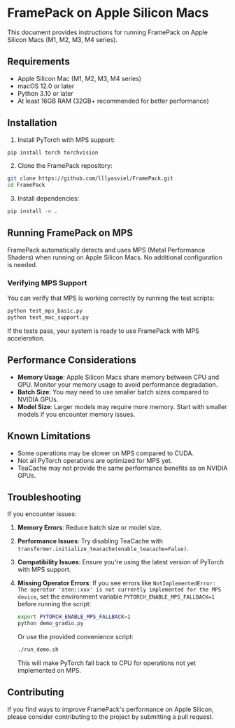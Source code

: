 # FramePack on Apple Silicon Macs

This document provides instructions for running FramePack on Apple Silicon Macs (M1, M2, M3, M4 series).

## Requirements

- Apple Silicon Mac (M1, M2, M3, M4 series)
- macOS 12.0 or later
- Python 3.10 or later
- At least 16GB RAM (32GB+ recommended for better performance)

## Installation

1. Install PyTorch with MPS support:

```bash
pip install torch torchvision
```

2. Clone the FramePack repository:

```bash
git clone https://github.com/lllyasviel/FramePack.git
cd FramePack
```

3. Install dependencies:

```bash
pip install -e .
```

## Running FramePack on MPS

FramePack automatically detects and uses MPS (Metal Performance Shaders) when running on Apple Silicon Macs. No additional configuration is needed.

### Verifying MPS Support

You can verify that MPS is working correctly by running the test scripts:

```bash
python test_mps_basic.py
python test_mac_support.py
```

If the tests pass, your system is ready to use FramePack with MPS acceleration.

## Performance Considerations

- **Memory Usage**: Apple Silicon Macs share memory between CPU and GPU. Monitor your memory usage to avoid performance degradation.
- **Batch Size**: You may need to use smaller batch sizes compared to NVIDIA GPUs.
- **Model Size**: Larger models may require more memory. Start with smaller models if you encounter memory issues.

## Known Limitations

- Some operations may be slower on MPS compared to CUDA.
- Not all PyTorch operations are optimized for MPS yet.
- TeaCache may not provide the same performance benefits as on NVIDIA GPUs.

## Troubleshooting

If you encounter issues:

1. **Memory Errors**: Reduce batch size or model size.
2. **Performance Issues**: Try disabling TeaCache with `transformer.initialize_teacache(enable_teacache=False)`.
3. **Compatibility Issues**: Ensure you're using the latest version of PyTorch with MPS support.
4. **Missing Operator Errors**: If you see errors like `NotImplementedError: The operator 'aten::xxx' is not currently implemented for the MPS device`, set the environment variable `PYTORCH_ENABLE_MPS_FALLBACK=1` before running the script:

   ```bash
   export PYTORCH_ENABLE_MPS_FALLBACK=1
   python demo_gradio.py
   ```

   Or use the provided convenience script:

   ```bash
   ./run_demo.sh
   ```

   This will make PyTorch fall back to CPU for operations not yet implemented on MPS.

## Contributing

If you find ways to improve FramePack's performance on Apple Silicon, please consider contributing to the project by submitting a pull request.

